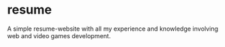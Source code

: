 # resume
A simple resume-website with all my experience and knowledge involving web and video games development.
